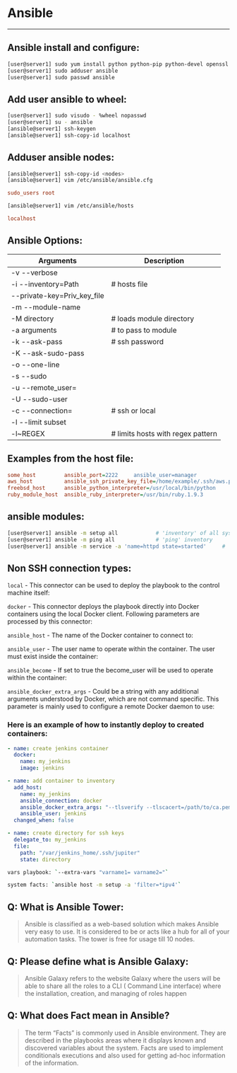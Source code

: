 # Ansible

--- 

## Ansible install and configure:

```bash
[user@server1] sudo yum install python python-pip python-devel openssl git ansible
[user@server1] sudo adduser ansible
[user@server1] sudo passwd ansible
```

## Add user ansible to wheel:

```bash
[user@server1] sudo visudo - %wheel nopasswd
[user@server1] su - ansible
[ansible@server1] ssh-keygen
[ansible@server1] ssh-copy-id localhost
```

## Adduser ansible nodes:

```bash
[ansible@server1] ssh-copy-id <nodes>
[ansible@server1] vim /etc/ansible/ansible.cfg
```

```ini
sudo_users root
```

```bash
[ansible@server1] vim /etc/ansible/hosts
```

```ini
localhost
```

## Ansible Options:

| Arguments | Description
| --- | --- |
| -v    --verbose | |
| -i    --inventory=Path | # hosts file |
| --private-key=Priv_key_file | |
| -m    --module-name | |
| -M directory | # loads module directory |
| -a arguments | # to pass to module |
| -k    --ask-pass | # ssh password |
| -K    --ask-sudo-pass |
| -o    --one-line |
| -s    --sudo |
| -u    --remote_user= |
| -U    --sudo-user|
| -c    --connection= | # ssh or local |
| -l    --limit subset |
| -l~REGEX | # limits hosts with regex pattern |

## Examples from the host file:

```ini
some_host         ansible_port=2222     ansible_user=manager
aws_host          ansible_ssh_private_key_file=/home/example/.ssh/aws.pem
freebsd_host      ansible_python_interpreter=/usr/local/bin/python
ruby_module_host  ansible_ruby_interpreter=/usr/bin/ruby.1.9.3
```

## ansible modules:

```bash
[user@server1] ansible -m setup all            # 'inventory' of all systems
[user@server1] ansible -m ping all             # 'ping' inventory
[user@server1] ansible -m service -a 'name=httpd state=started'     # 'service'
```

## Non SSH connection types:

`local` - This connector can be used to deploy the playbook to the control machine itself:

`docker` - This connector deploys the playbook directly into Docker containers using the local Docker client. Following parameters are processed by this connector:  

`ansible_host` - The name of the Docker container to connect to:  

`ansible_user` - The user name to operate within the container. The user must exist inside the container:  

`ansible_become` - If set to true the become_user will be used to operate within the container:  

`ansible_docker_extra_args` - Could be a string with any additional arguments understood by Docker, which are not command specific. This parameter is mainly used to configure a remote Docker daemon to use:

### Here is an example of how to instantly deploy to created containers:

```yaml
- name: create jenkins container
  docker:
    name: my_jenkins
    image: jenkins

- name: add container to inventory
  add_host:
    name: my_jenkins
    ansible_connection: docker
    ansible_docker_extra_args: "--tlsverify --tlscacert=/path/to/ca.pem --tlscert=/path/to/client-cert.pem --tlskey=/path/to/client-key.pem -H=tcp://myserver.net:4243"
    ansible_user: jenkins
  changed_when: false

- name: create directory for ssh keys
  delegate_to: my_jenkins
  file:
    path: "/var/jenkins_home/.ssh/jupiter"
    state: directory
```

```bash
vars playbook: `--extra-vars "varname1= varname2="`

system facts: `ansible host -m setup -a 'filter=*ipv4'`
```

## Q: What is Ansible Tower:

> Ansible is classified as a web-based solution which makes Ansible very easy to use. It is considered to be or acts like a hub for all of your automation tasks. The tower is free for usage till 10 nodes.

## Q: Please define what is Ansible Galaxy:

> Ansible Galaxy refers to the website Galaxy where the users will be able to share all the roles to a CLI ( Command Line interface) where the installation, creation, and managing of roles happen

## Q: What does Fact mean in Ansible?

> The term “Facts” is commonly used in Ansible environment. They are described in the playbooks areas where it displays known and discovered variables about the system.  Facts are used to implement conditionals executions and also used for getting ad-hoc information of the information.

